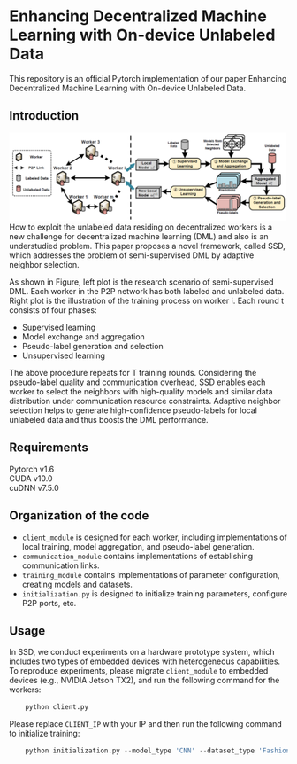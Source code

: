 Enhancing Decentralized Machine Learning with On-device Unlabeled Data
===
This repository is an official Pytorch implementation of our paper Enhancing Decentralized Machine Learning with On-device Unlabeled Data.


Introduction
---
<img src="https://github.com/zdjiang-cs/SSD/blob/main/training_module/image/SSD.png" width="500"><br>
How to exploit the unlabeled data residing on decentralized workers is a new challenge for decentralized machine learning (DML) and also is an understudied problem. This paper proposes a novel framework, called SSD, which addresses the problem of semi-supervised DML by adaptive neighbor selection.

As shown in Figure, left plot is the research scenario of semi-supervised DML. Each worker in the P2P network has both labeled and unlabeled data. Right plot is the illustration of the training process on worker i. Each round t consists of four phases: 
* Supervised learning
* Model exchange and aggregation
* Pseudo-label generation and selection
* Unsupervised learning

The above procedure repeats for T training rounds. Considering the pseudo-label quality and communication overhead, SSD enables each worker to select the neighbors with high-quality models and similar data distribution under communication resource constraints. Adaptive neighbor selection helps to generate high-confidence pseudo-labels for local unlabeled data and thus boosts the DML performance.


Requirements
---
Pytorch v1.6 <br>
CUDA v10.0 <br>
cuDNN v7.5.0 <br>

Organization of the code
---
* `client_module` is designed for each worker, including implementations of local training, model aggregation, and pseudo-label generation.<br>
* `communication_module` contains implementations of establishing communication links.<br>
* `training_module` contains implementations of parameter configuration, creating models and datasets.<br>
* `initialization.py` is designed to initialize training parameters, configure P2P ports, etc. <br>

Usage
---
In SSD, we conduct experiments on a hardware prototype system, which includes two types of embedded devices with heterogeneous capabilities. To reproduce experiments, please migrate `client_module` to embedded devices (e.g., NVIDIA Jetson TX2), and run the following command for the workers:<br>
```python
    python client.py
```
Please replace `CLIENT_IP` with your IP and then run the following command to initialize training:<br>
```python
    python initialization.py --model_type 'CNN' --dataset_type 'FashionMNIST' --epoch 200
```

